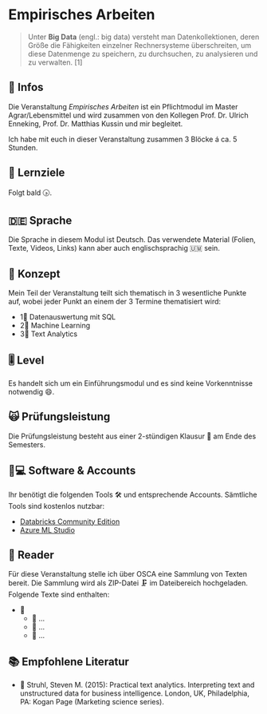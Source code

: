 # Empirisches Arbeiten



> Unter **Big Data** \(engl.: big data\) versteht man Datenkollektionen, deren Größe die Fähigkeiten einzelner Rechnersysteme überschreiten, um diese Datenmenge zu speichern, zu durchsuchen, zu analysieren und zu verwalten. \[1\]

## 📢 Infos <a id="learning-objectives"></a>

Die Veranstaltung _Empirisches Arbeiten_ ist ein Pflichtmodul im Master Agrar/Lebensmittel und wird zusammen von den Kollegen Prof. Dr. Ulrich Enneking, Prof. Dr. Matthias Kussin und mir begleitet.

Ich habe mit euch in dieser Veranstaltung zusammen 3 Blöcke á ca. 5 Stunden.

## 🎯 Lernziele <a id="learning-objectives"></a>

Folgt bald 🕟.

## 🇩🇪 Sprache

Die Sprache in diesem Modul ist Deutsch. Das verwendete Material \(Folien, Texte, Videos, Links\) kann aber auch englischsprachig 🇺🇲 sein.

## 📃 Konzept <a id="concept"></a>

Mein Teil der Veranstaltung teilt sich thematisch in 3 wesentliche Punkte auf, wobei jeder Punkt an einem der 3 Termine thematisiert wird:

* 1⃣ Datenauswertung mit SQL
* 2⃣ Machine Learning 
* 3⃣ Text Analytics

## 🎚 Level <a id="level"></a>

Es handelt sich um ein Einführungsmodul und es sind keine Vorkenntnisse notwendig 😄. 

## 🙀 Prüfungsleistung <a id="examination"></a>

Die Prüfungsleistung besteht aus einer 2-stündigen Klausur 📄 am Ende des Semesters.

## 👩💻 Software & Accounts <a id="software-and-accounts"></a>

Ihr benötigt die folgenden Tools 🛠 und entsprechende Accounts. Sämtliche Tools sind kostenlos nutzbar:

* [Databricks Community Edition](https://community.cloud.databricks.com)
* [Azure ML Studio](https://studio.azureml.net/)

## 📑 Reader

Für diese Veranstaltung stelle ich über OSCA eine Sammlung von Texten bereit. Die Sammlung wird als ZIP-Datei 🗜 im Dateibereich hochgeladen. Folgende Texte sind enthalten:

* 📂 
  * 📑 ...
  * 📑 ...
  * 📑 ...

## 📚 Empfohlene Literatur

* 📘 Struhl, Steven M. \(2015\): Practical text analytics. Interpreting text and unstructured data for business intelligence. London, UK, Philadelphia, PA: Kogan Page \(Marketing science series\).





